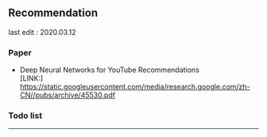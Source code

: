 ## Recommendation  
last edit : 2020.03.12  

### Paper  

- Deep Neural Networks for YouTube Recommendations  
[LINK:] https://static.googleusercontent.com/media/research.google.com/zh-CN//pubs/archive/45530.pdf  


### Todo list   




----- 